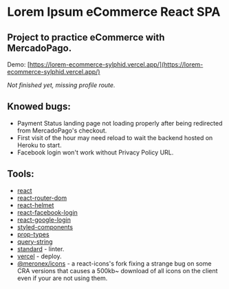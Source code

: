 # Lorem Ipsum eCommerce React SPA

## Project to practice eCommerce with MercadoPago.

Demo:
[https://lorem-ecommerce-sylphid.vercel.app/](https://lorem-ecommerce-sylphid.vercel.app/)

_Not finished yet, missing profile route._

## Knowed bugs:

* Payment Status landing page not loading properly after being redirected from MercadoPago's checkout.
* First visit of the hour may need reload to wait the backend hosted on Heroku to start.
* Facebook login won't work without Privacy Policy URL.

## Tools: 

* [react](https://es.reactjs.org/)
* [react-router-dom](https://www.npmjs.com/package/react-router-dom)
* [react-helmet](https://www.npmjs.com/package/react-helmet)
* [react-facebook-login](https://www.npmjs.com/package/react-facebook-login)
* [react-google-login](https://www.npmjs.com/package/react-google-login)
* [styled-components](https://www.npmjs.com/package/styled-components)
* [prop-types](https://www.npmjs.com/package/prop-types)
* [query-string](https://www.npmjs.com/package/query-string)
* [standard](https://standardjs.com/) - linter.
* [vercel](https://vercel.com/) - deploy.
* [@meronex/icons](https://icons.meronex.com/) - a react-icons's fork fixing a strange bug on some CRA versions that causes a 500kb~ download of all icons on the client even if your are not using them.
